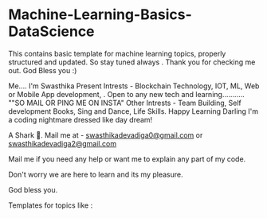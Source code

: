 # Machine-Learning-Basics-DataScience

This contains basic template for machine learning topics, properly structured and updated. So stay tuned always . 
Thank you for checking me out. God Bless you :)





Me.... I'm Swasthika
Present Intrests - Blockchain Technology, IOT, ML, Web or Mobile App development, . Open to any new tech and learning........... ""SO MAIL OR PING ME ON INSTA" Other Intrests - Team Building, Self development Books, Sing and Dance, Life Skills. Happy Learning Darling I'm a coding nightmare dressed like day dream!

A Shark 🦈. Mail me at - swasthikadevadiga0@gmail.com or swasthikadevadiga2@gmail.com

Mail me if you need any help or want me to explain any part of my code.

Don't worry we are here to learn and its my pleasure.

God bless you.

Templates for topics like :
